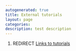```yaml
---
autogenerated: true
title: External tutorials
layout: page
categories: 
description: test description
---
```


1.  REDIRECT [Links to tutorials](Links_to_tutorials)
